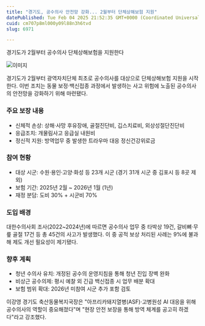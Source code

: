 ```yaml
---
title: "경기도, 공수의사 안전망 강화... 2월부터 단체상해보험 지원"
datePublished: Tue Feb 04 2025 21:52:35 GMT+0000 (Coordinated Universal Time)
cuid: cm707p8ml000y09l88n3h6tvd
slug: 6971

---
```



경기도가 2월부터 공수의사 단체상해보험을 지원한다

![이미지](https://cdn.hashnode.com/res/hashnode/image/upload/v1739262019689/8b6f2de5-4783-4d77-8fe6-0fbf2c178d00.jpeg)

경기도가 2월부터 광역자치단체 최초로 공수의사를 대상으로 단체상해보험 지원을 시작한다. 이번 조치는 동물 보정·백신접종 과정에서 발생하는 사고 위험에 노출된 공수의사의 안전망을 강화하기 위해 마련됐다.

### 주요 보장 내용

- 신체적 손상: 상해·사망 후유장애, 골절진단비, 깁스치료비, 외상성절단진단비
- 응급조치: 개물림사고 응급실 내원비
- 정신적 지원: 방역업무 중 발생한 트라우마 대응 정신건강위로금

### 참여 현황

- 대상 시군: 수원·용인·고양·화성 등 23개 시군 (경기 31개 시군 중 김포시 등 8곳 제외)
- 보험 기간: 2025년 2월 ~ 2026년 1월 (1년)
- 재정 분담: 도비 30% + 시군비 70%

### 도입 배경

대한수의사회 조사(2022~2024년)에 따르면 공수의사 업무 중 타박상 19건, 갈비뼈·무릎 골절 17건 등 총 45건의 사고가 발생했다. 이 중 공적 보상 처리된 사례는 9%에 불과해 제도 개선 필요성이 제기됐다.

### 향후 계획

- 청년 수의사 유치: 개정된 공수의 운영지침을 통해 청년 진입 장벽 완화
- 비상근 공수의제: 평시 예찰 외 긴급 백신접종 시 업무 배분 확대
- 보험 범위 확대: 2026년 미참여 시군 추가 포함 검토

이강영 경기도 축산동물복지국장은 "아프리카돼지열병(ASF)·고병원성 AI 대응을 위해 공수의사의 역할이 중요해졌다"며 "현장 안전 보장을 통해 방역 체계를 공고히 하겠다"라고 강조했다.